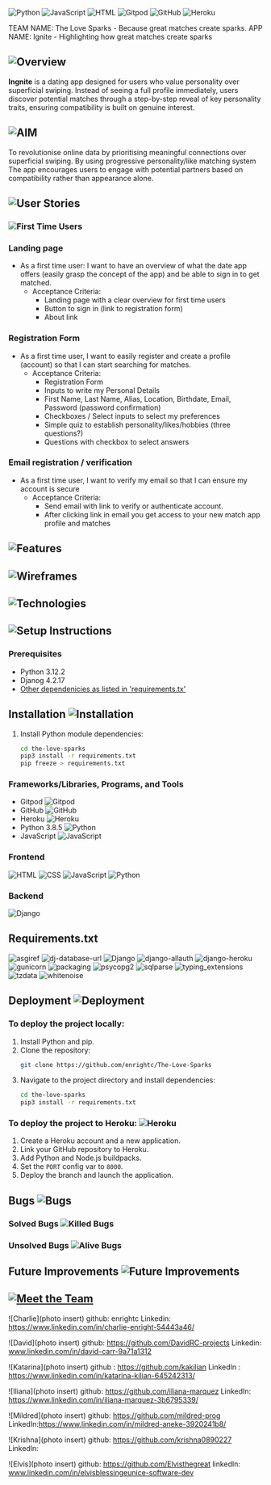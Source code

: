 
![Python](https://img.shields.io/badge/Python-3.8.5-blue.svg)
![JavaScript](https://img.shields.io/badge/JavaScript-ES6-yellow.svg)
![HTML](https://img.shields.io/badge/HTML-5-orange.svg)
![Gitpod](https://img.shields.io/badge/Gitpod-ready--to--code-blue?logo=gitpod)
![GitHub](https://img.shields.io/badge/GitHub-Repository-181717.svg)
![Heroku](https://img.shields.io/badge/Heroku-deployed-430098.svg)

TEAM NAME: The Love Sparks -  Because great matches create sparks. 
APP NAME: Ignite - Highlighting how great matches create sparks

## ![Overview](https://img.shields.io/badge/Overview-Discovery-orange?style=for-the-badge)

**Ingnite** is a dating app designed for users who value personality over superficial swiping. Instead of seeing a full profile immediately, users discover potential matches through a step-by-step reveal of key personality traits, ensuring compatibility is built on genuine interest.

## ![AIM](https://img.shields.io/badge/AIM-meaningfulCONNECTIONS-blue?style=for-the-badge)
To revolutionise online data by prioritising meaningful connections over superficial swiping.
By using progressive personality/like matching system The app encourages users to engage with potential partners based on compatibility rather than appearance alone.  

## ![User Stories](https://img.shields.io/badge/User_Stories-Read_More-purple?style=for-the-badge)

### ![First Time Users](https://img.shields.io/badge/First_Time_Users-Start_Here-green?style=for-the-badge)

### Landing page

- As a first time user: I want to have an overview of what the date app offers (easily grasp the concept of the app) and be able to sign in to get matched.
  * Acceptance Criteria:
      * Landing page with a clear overview for first time users
      * Button to sign in (link to registration form)
      * About link 

### Registration Form

- As a first time user, I want to easily register and create a profile (account) so that I can start searching for matches.
  * Acceptance Criteria: 
      * Registration Form
      * Inputs to write my Personal Details
      * First Name, Last Name, Alias, Location, Birthdate, Email, Password (password confirmation) 
      * Checkboxes / Select inputs  to select my preferences
      * Simple quiz to establish personality/likes/hobbies (three questions?)
      * Questions with checkbox to select answers

### Email registration / verification

- As a first time user, I want to verify my email so that I can ensure my account is secure
    * Acceptance Criteria:
      * Send email with link to verify or authenticate account.
      * After clicking link in email you get access to your new match app profile and matches



## ![Features](https://img.shields.io/badge/Features-Explore-blueviolet?style=for-the-badge)


## ![Wireframes](https://img.shields.io/badge/Wireframes-View_Now-9cf?style=for-the-badge)

## ![Technologies](https://img.shields.io/badge/Technologies-Stack-ff9800?style=for-the-badge)

## ![Setup Instructions](https://img.shields.io/badge/Setup_Instructions-Guide-brightgreen?style=for-the-badge)

### Prerequisites
- Python 3.12.2
- Djanog 4.2.17
- [Other dependenicies as listed in 'requirements.tx'](#requirements)

## Installation ![Installation](https://img.shields.io/badge/Installation-Setup%20Guide-orange?style=for-the-badge&logo=python)


1. Install Python module dependencies:
   ```bash
   cd the-love-sparks
   pip3 install -r requirements.txt
   pip freeze > requirements.txt
   ```

### Frameworks/Libraries, Programs, and Tools
- Gitpod ![Gitpod](https://img.shields.io/badge/Gitpod-ready--to--code-blue?logo=gitpod)
- GitHub ![GitHub](https://img.shields.io/badge/GitHub-Repository-181717.svg)
- Heroku ![Heroku](https://img.shields.io/badge/Deployed%20on-Heroku-430098?style=for-the-badge&logo=heroku)
- Python 3.8.5 ![Python](https://img.shields.io/badge/Python-3.8.5-blue.svg)
- JavaScript ![JavaScript](https://img.shields.io/badge/JavaScript-ES6-yellow.svg)

### Frontend 
![HTML](https://img.shields.io/badge/Frontend-HTML-E34F26?style=for-the-badge&logo=html5&logoColor=white)
![CSS](https://img.shields.io/badge/Frontend-CSS-1572B6?style=for-the-badge&logo=css3&logoColor=white)
![JavaScript](https://img.shields.io/badge/Frontend-JavaScript-F7DF1E?style=for-the-badge&logo=javascript&logoColor=black)
![Python](https://img.shields.io/badge/Frontend-Python-3776AB?style=for-the-badge&logo=python&logoColor=white)

### Backend
![Django](https://img.shields.io/badge/Backend-Django-092E20?style=for-the-badge&logo=django&logoColor=white)


## Requirements.txt

![asgiref](https://img.shields.io/badge/asgiref-3.8.1-blue?style=for-the-badge)
![dj-database-url](https://img.shields.io/badge/dj--database--url-2.3.0-blue?style=for-the-badge)
![Django](https://img.shields.io/badge/Django-5.1.6-green?style=for-the-badge)
![django-allauth](https://img.shields.io/badge/django--allauth-65.4.1-green?style=for-the-badge)
![django-heroku](https://img.shields.io/badge/django--heroku-0.3.1-green?style=for-the-badge)
![gunicorn](https://img.shields.io/badge/gunicorn-23.0.0-red?style=for-the-badge)
![packaging](https://img.shields.io/badge/packaging-24.2-red?style=for-the-badge)
![psycopg2](https://img.shields.io/badge/psycopg2-2.9.10-orange?style=for-the-badge)
![sqlparse](https://img.shields.io/badge/sqlparse-0.5.3-orange?style=for-the-badge)
![typing_extensions](https://img.shields.io/badge/typing__extensions-4.12.2-lightgrey?style=for-the-badge)
![tzdata](https://img.shields.io/badge/tzdata-2025.1-lightgrey?style=for-the-badge)
![whitenoise](https://img.shields.io/badge/whitenoise-6.9.0-lightgrey?style=for-the-badge)

## Deployment ![Deployment](https://img.shields.io/badge/Deployment-Ready-success?style=for-the-badge)

### To deploy the project locally:
1. Install Python and pip.
2. Clone the repository:
   ```bash
   git clone https://github.com/enrightc/The-Love-Sparks
   ```
3. Navigate to the project directory and install dependencies:
   ```bash
   cd the-love-sparks
   pip3 install -r requirements.txt
   ```

### To deploy the project to Heroku: ![Heroku](https://img.shields.io/badge/Deployed%20on-Heroku-430098?style=for-the-badge&logo=heroku)

1. Create a Heroku account and a new application.
2. Link your GitHub repository to Heroku.
3. Add Python and Node.js buildpacks.
4. Set the `PORT` config var to `8000`.
5. Deploy the branch and launch the application.



## Bugs ![Bugs](https://img.shields.io/badge/Bugs-Squashed-brightgreen?style=for-the-badge&logo=bug&logoColor=white)


### Solved Bugs ![Killed Bugs](https://img.shields.io/badge/Killed%20Bugs-✔️-brightgreen?style=for-the-badge&logo=bugatti)


### Unsolved Bugs ![Alive Bugs](https://img.shields.io/badge/Alive%20Bugs-❌-red?style=for-the-badge&logo=bugatti)

## Future Improvements ![Future Improvements](https://img.shields.io/badge/✈️-Future%20Improvements-blue?style=for-the-badge)


## [![Meet the Team](https://img.shields.io/static/v1?label=Meet_the_Team&message=Know_Us&color=0078D4&style=flat-square)](https://yourlink.com)
![Charlie](photo insert) 
github: enrightc
Linkedin: https://www.linkedin.com/in/charlie-enright-54443a46/

![David](photo insert)
github: https://github.com/DavidRC-projects
Linkedin: www.linkedin.com/in/david-carr-9a71a1312

![Katarina](photo insert)
github : https://github.com/kakilian
LinkedIn : https://www.linkedin.com/in/katarina-kilian-645242313/

![Iliana](photo insert)
github: https://github.com/iliana-marquez 
LinkedIn: https://www.linkedin.com/in/iliana-marquez-3b6795339/

![Mildred](photo insert)
github: https://github.com/mildred-prog
LinkedIn:https://www.linkedin.com/in/mildred-aneke-3920241b8/

![Krishna](photo insert)
github: https://github.com/krishna0890227
Linkedln: 

![Elvis](photo insert)
github: https://github.com/Elvisthegreat
linkedIn: www.linkedin.com/in/elvisblessingeunice-software-dev
